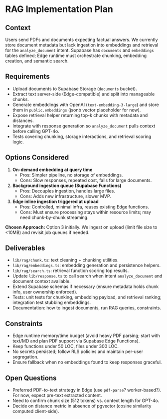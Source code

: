 # RAG Implementation Plan

## Context
Users send PDFs and documents expecting factual answers. We currently store document metadata but lack ingestion into embeddings and retrieval for the `analyze_document` intent. Supabase has `documents` and `embeddings` tables defined; Edge runtime must orchestrate chunking, embedding creation, and semantic search.

## Requirements
- Upload documents to Supabase Storage (`documents` bucket).
- Extract text server-side (Edge-compatible) and split into manageable chunks.
- Generate embeddings with OpenAI (`text-embedding-3-large`) and store them in `public.embeddings` (jsonb vector placeholder for now).
- Expose retrieval helper returning top-k chunks with metadata and distances.
- Integrate with response generation so `analyze_document` pulls context before calling GPT-4o.
- Tests covering chunking, storage interactions, and retrieval scoring logic.

## Options Considered
1. **On-demand embedding at query time**
   - Pros: Simpler pipeline, no storage of embeddings.
   - Cons: Slow responses, repeated cost, fails for large documents.
2. **Background ingestion queue (Supabase Functions)**
   - Pros: Decouples ingestion, handles large files.
   - Cons: Adds new infrastructure, slower MVP.
3. **Edge inline ingestion triggered at upload**
   - Pros: Controlled, minimal infra, reuses existing Edge functions.
   - Cons: Must ensure processing stays within resource limits; may need chunk-by-chunk streaming.

**Chosen Approach:** Option 3 initially. We ingest on upload (limit file size to <10MB) and revisit job queues if needed.

## Deliverables
- `lib/rag/chunk.ts`: text cleaning + chunking utilities.
- `lib/rag/embeddings.ts`: embedding generation and persistence helpers.
- `lib/rag/search.ts`: retrieval function scoring top results.
- Update `lib/response.ts` to call search when intent `analyze_document` and document context available.
- Extend Supabase schemas if necessary (ensure metadata holds chunk info, user ownership enforced).
- Tests: unit tests for chunking, embedding payload, and retrieval ranking; integration test stubbing embeddings.
- Documentation: how to ingest documents, run RAG queries, constraints.

## Constraints
- Edge runtime memory/time budget (avoid heavy PDF parsing; start with text/MD and plan PDF support via Supabase Edge Functions).
- Keep functions under 50 LOC, files under 300 LOC.
- No secrets persisted; follow RLS policies and maintain per-user segregation.
- Ensure fallback when no embeddings found to keep responses graceful.

## Open Questions
- Preferred PDF-to-text strategy in Edge (use `pdf-parse`? worker-based?). For now, expect pre-text extracted content.
- Need to confirm chunk size (512 tokens) vs. context length for GPT-4o.
- Decide on distance metric in absence of pgvector (cosine similarity computed client-side).
